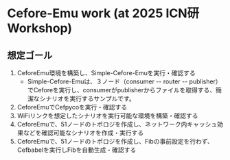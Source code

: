 # Cefore-Emu work (at 2025 ICN研 Workshop)
## 想定ゴール
1. CeforeEmu環境を構築し、Simple-Cefore-Emuを実行・確認する
     - Simple-Cefore-Emuは、３ノード（consumer -- router -- publisher）でCeforeを実行し、consumerがpublisherからファイルを取得する、簡潔なシナリオを実行するサンプルです。
2. CeforeEmuでCefpycoを実行・確認する
3. WiFiリンクを想定したシナリオを実行可能な環境を構築・確認する
4. CeforeEmuで、51ノードのトポロジを作成し、ネットワーク内キャッシュ効果などを確認可能なシナリオを作成・実行する
5. CeforeEmuで、51ノードのトポロジを作成し、Fibの事前設定を行わず、Cefbabelを実行しFibを自動生成・確認する
